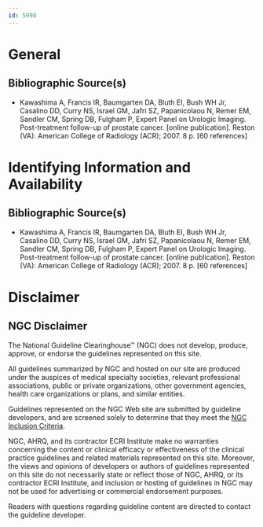 ```yaml
---
id: 5998
---
```


# General

## Bibliographic Source(s)

- Kawashima A, Francis IR, Baumgarten DA, Bluth EI, Bush WH Jr, Casalino DD, Curry NS, Israel GM, Jafri SZ, Papanicolaou N, Remer EM, Sandler CM, Spring DB, Fulgham P, Expert Panel on Urologic Imaging. Post-treatment follow-up of prostate cancer. [online publication]. Reston (VA): American College of Radiology (ACR); 2007. 8 p. [60 references]

# Identifying Information and Availability

## Bibliographic Source(s)

- Kawashima A, Francis IR, Baumgarten DA, Bluth EI, Bush WH Jr, Casalino DD, Curry NS, Israel GM, Jafri SZ, Papanicolaou N, Remer EM, Sandler CM, Spring DB, Fulgham P, Expert Panel on Urologic Imaging. Post-treatment follow-up of prostate cancer. [online publication]. Reston (VA): American College of Radiology (ACR); 2007. 8 p. [60 references]

# Disclaimer

## NGC Disclaimer

The National Guideline Clearinghouse™ (NGC) does not develop, produce, approve, or endorse the guidelines represented on this site.

All guidelines summarized by NGC and hosted on our site are produced under the auspices of medical specialty societies, relevant professional associations, public or private organizations, other government agencies, health care organizations or plans, and similar entities.

Guidelines represented on the NGC Web site are submitted by guideline developers, and are screened solely to determine that they meet the [NGC Inclusion Criteria](/help-and-about/summaries/inclusion-criteria).

NGC, AHRQ, and its contractor ECRI Institute make no warranties concerning the content or clinical efficacy or effectiveness of the clinical practice guidelines and related materials represented on this site. Moreover, the views and opinions of developers or authors of guidelines represented on this site do not necessarily state or reflect those of NGC, AHRQ, or its contractor ECRI Institute, and inclusion or hosting of guidelines in NGC may not be used for advertising or commercial endorsement purposes.

Readers with questions regarding guideline content are directed to contact the guideline developer.

